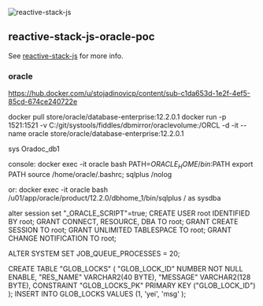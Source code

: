 ![reactive-stack-js](https://avatars0.githubusercontent.com/u/72337471?s=75)
## reactive-stack-js-oracle-poc

See [reactive-stack-js](https://github.com/reactive-stack-js) for more info.

### oracle
https://hub.docker.com/u/stojadinovicp/content/sub-c1da653d-1e2f-4ef5-85cd-674ce240722e

docker pull store/oracle/database-enterprise:12.2.0.1
docker run -p 1521:1521 -v C:/git/systools/fiddles/dbmirror/oraclevolume:/ORCL -d -it --name oracle store/oracle/database-enterprise:12.2.0.1

sys
Oradoc_db1

console:
docker exec -it oracle bash
PATH=$ORACLE_HOME/bin:$PATH
export PATH
source /home/oracle/.bashrc; sqlplus /nolog

or:
docker exec -it oracle bash
/u01/app/oracle/product/12.2.0/dbhome_1/bin/sqlplus / as sysdba

alter session set "_ORACLE_SCRIPT"=true;
CREATE USER root IDENTIFIED BY root;
GRANT CONNECT, RESOURCE, DBA TO root;
GRANT CREATE SESSION TO root;
GRANT UNLIMITED TABLESPACE TO root;
GRANT CHANGE NOTIFICATION TO root;

ALTER SYSTEM SET JOB_QUEUE_PROCESSES = 20;

CREATE TABLE "GLOB_LOCKS" (
	"GLOB_LOCK_ID" NUMBER NOT NULL ENABLE,
	"RES_NAME" VARCHAR2(40 BYTE),
	"MESSAGE" VARCHAR2(128 BYTE),
	CONSTRAINT "GLOB_LOCKS_PK" PRIMARY KEY ("GLOB_LOCK_ID")
);
INSERT INTO GLOB_LOCKS VALUES (1, 'yei', 'msg' );